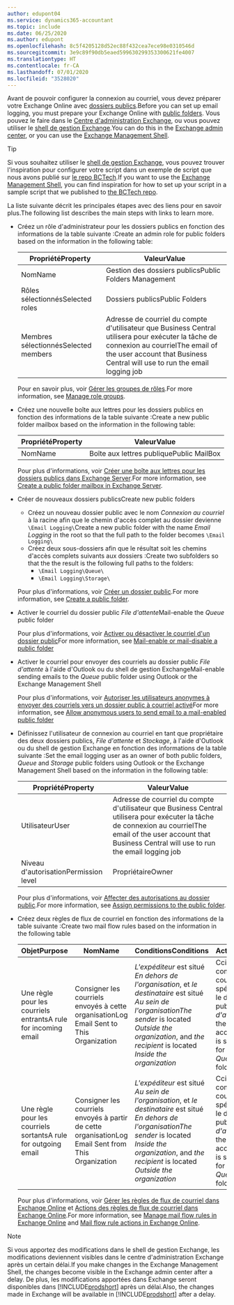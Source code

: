 ```yaml
---
author: edupont04
ms.service: dynamics365-accountant
ms.topic: include
ms.date: 06/25/2020
ms.author: edupont
ms.openlocfilehash: 8c5f4205128d52ec88f432cea7ece98e0310546d
ms.sourcegitcommit: 3e9c89f90db5eaed599630299353300621fe4007
ms.translationtype: HT
ms.contentlocale: fr-CA
ms.lasthandoff: 07/01/2020
ms.locfileid: "3528020"
---
```

<span data-ttu-id="00549-101">Avant de pouvoir configurer la connexion au courriel, vous devez préparer votre Exchange Online avec [dossiers publics](/exchange/collaboration/public-folders/public-folders?view=exchserver-2019).</span><span class="sxs-lookup"><span data-stu-id="00549-101">Before you can set up email logging, you must prepare your Exchange Online with [public folders](/exchange/collaboration/public-folders/public-folders?view=exchserver-2019).</span></span> <span data-ttu-id="00549-102">Vous pouvez le faire dans le [Centre d'administration Exchange](/Exchange/architecture/client-access/exchange-admin-center?view=exchserver-2019), ou vous pouvez utiliser le [shell de gestion Exchange](/powershell/exchange/exchange-management-shell?view=exchange-ps).</span><span class="sxs-lookup"><span data-stu-id="00549-102">You can do this in the [Exchange admin center](/Exchange/architecture/client-access/exchange-admin-center?view=exchserver-2019), or you can use the [Exchange Management Shell](/powershell/exchange/exchange-management-shell?view=exchange-ps).</span></span>  

> [!TIP]
> <span data-ttu-id="00549-103">Si vous souhaitez utiliser le [shell de gestion Exchange](/powershell/exchange/exchange-management-shell?view=exchange-ps), vous pouvez trouver l'inspiration pour configurer votre script dans un exemple de script que nous avons publié sur [le repo BCTech](https://github.com/microsoft/BCTech/tree/master/samples/EmailLogging).</span><span class="sxs-lookup"><span data-stu-id="00549-103">If you want to use the [Exchange Management Shell](/powershell/exchange/exchange-management-shell?view=exchange-ps), you can find inspiration for how to set up your script in a sample script that we published to [the BCTech repo](https://github.com/microsoft/BCTech/tree/master/samples/EmailLogging).</span></span>

<span data-ttu-id="00549-104">La liste suivante décrit les principales étapes avec des liens pour en savoir plus.</span><span class="sxs-lookup"><span data-stu-id="00549-104">The following list describes the main steps with links to learn more.</span></span>  

- <span data-ttu-id="00549-105">Créez un rôle d'administrateur pour les dossiers publics en fonction des informations de la table suivante :</span><span class="sxs-lookup"><span data-stu-id="00549-105">Create an admin role for public folders based on the information in the following table:</span></span>

  |<span data-ttu-id="00549-106">Propriété</span><span class="sxs-lookup"><span data-stu-id="00549-106">Property</span></span>        |<span data-ttu-id="00549-107">Valeur</span><span class="sxs-lookup"><span data-stu-id="00549-107">Value</span></span>                     |
  |----------------|--------------------------|
  |<span data-ttu-id="00549-108">Nom</span><span class="sxs-lookup"><span data-stu-id="00549-108">Name</span></span>            |<span data-ttu-id="00549-109">Gestion des dossiers publics</span><span class="sxs-lookup"><span data-stu-id="00549-109">Public Folders Management</span></span> |
  |<span data-ttu-id="00549-110">Rôles sélectionnés</span><span class="sxs-lookup"><span data-stu-id="00549-110">Selected roles</span></span>  |<span data-ttu-id="00549-111">Dossiers publics</span><span class="sxs-lookup"><span data-stu-id="00549-111">Public Folders</span></span>            |
  |<span data-ttu-id="00549-112">Membres sélectionnés</span><span class="sxs-lookup"><span data-stu-id="00549-112">Selected members</span></span>|<span data-ttu-id="00549-113">Adresse de courriel du compte d'utilisateur que Business Central utilisera pour exécuter la tâche de connexion au courriel</span><span class="sxs-lookup"><span data-stu-id="00549-113">The email of the user account that Business Central will use to run the email logging job</span></span>|

  <span data-ttu-id="00549-114">Pour en savoir plus, voir [Gérer les groupes de rôles](/exchange/permissions/role-groups?view=exchserver-2019).</span><span class="sxs-lookup"><span data-stu-id="00549-114">For more information, see [Manage role groups](/exchange/permissions/role-groups?view=exchserver-2019).</span></span>

- <span data-ttu-id="00549-115">Créez une nouvelle boîte aux lettres pour les dossiers publics en fonction des informations de la table suivante :</span><span class="sxs-lookup"><span data-stu-id="00549-115">Create a new public folder mailbox based on the information in the following table:</span></span>

  |<span data-ttu-id="00549-116">Propriété</span><span class="sxs-lookup"><span data-stu-id="00549-116">Property</span></span>        |<span data-ttu-id="00549-117">Valeur</span><span class="sxs-lookup"><span data-stu-id="00549-117">Value</span></span>                     |
  |----------------|--------------------------|
  |<span data-ttu-id="00549-118">Nom</span><span class="sxs-lookup"><span data-stu-id="00549-118">Name</span></span>            |<span data-ttu-id="00549-119">Boîte aux lettres publique</span><span class="sxs-lookup"><span data-stu-id="00549-119">Public MailBox</span></span>            |

  <span data-ttu-id="00549-120">Pour plus d'informations, voir [Créer une boîte aux lettres pour les dossiers publics dans Exchange Server](/exchange/collaboration/public-folders/create-public-folder-mailboxes).</span><span class="sxs-lookup"><span data-stu-id="00549-120">For more information, see [Create a public folder mailbox in Exchange Server](/exchange/collaboration/public-folders/create-public-folder-mailboxes).</span></span>  

- <span data-ttu-id="00549-121">Créer de nouveaux dossiers publics</span><span class="sxs-lookup"><span data-stu-id="00549-121">Create new public folders</span></span>

  - <span data-ttu-id="00549-122">Créez un nouveau dossier public avec le nom *Connexion au courriel* à la racine afin que le chemin d'accès complet au dossier devienne ```\Email Logging\```</span><span class="sxs-lookup"><span data-stu-id="00549-122">Create a new public folder with the name *Email Logging* in the root so that the full path to the folder becomes ```\Email Logging\```</span></span>
  - <span data-ttu-id="00549-123">Créez deux sous-dossiers afin que le résultat soit les chemins d'accès complets suivants aux dossiers :</span><span class="sxs-lookup"><span data-stu-id="00549-123">Create two subfolders so that the the result is the following full paths to the folders:</span></span>
    - ```\Email Logging\Queue\```
    - ```\Email Logging\Storage\```

  <span data-ttu-id="00549-124">Pour plus d'informations, voir [Créer un dossier public](/exchange/collaboration/public-folders/create-public-folders?view=exchserver-2019).</span><span class="sxs-lookup"><span data-stu-id="00549-124">For more information, see [Create a public folder](/exchange/collaboration/public-folders/create-public-folders?view=exchserver-2019).</span></span>

- <span data-ttu-id="00549-125">Activer le courriel du dossier public *File d'attente*</span><span class="sxs-lookup"><span data-stu-id="00549-125">Mail-enable the *Queue* public folder</span></span>

  <span data-ttu-id="00549-126">Pour plus d'informations, voir [Activer ou désactiver le courriel d'un dossier public](/exchange/collaboration/public-folders/mail-enable-or-disable?view=exchserver-2019)</span><span class="sxs-lookup"><span data-stu-id="00549-126">For more information, see [Mail-enable or mail-disable a public folder](/exchange/collaboration/public-folders/mail-enable-or-disable?view=exchserver-2019)</span></span>

- <span data-ttu-id="00549-127">Activer le courriel pour envoyer des courriels au dossier public *File d'attente* à l'aide d'Outlook ou du shell de gestion Exchange</span><span class="sxs-lookup"><span data-stu-id="00549-127">Mail-enable sending emails to the *Queue* public folder using Outlook or the Exchange Management Shell</span></span>

  <span data-ttu-id="00549-128">Pour plus d'informations, voir [Autoriser les utilisateurs anonymes à envoyer des courriels vers un dossier public à courriel activé](/exchange/collaboration/public-folders/mail-enable-or-disable?view=exchserver-2019#allow-anonymous-users-to-send-email-to-a-mail-enabled-public-folder)</span><span class="sxs-lookup"><span data-stu-id="00549-128">For more information, see [Allow anonymous users to send email to a mail-enabled public folder](/exchange/collaboration/public-folders/mail-enable-or-disable?view=exchserver-2019#allow-anonymous-users-to-send-email-to-a-mail-enabled-public-folder)</span></span>

- <span data-ttu-id="00549-129">Définissez l'utilisateur de connexion au courriel en tant que propriétaire des deux dossiers publics, *File d'attente* et *Stockage*, à l'aide d'Outlook ou du shell de gestion Exchange en fonction des informations de la table suivante :</span><span class="sxs-lookup"><span data-stu-id="00549-129">Set the email logging user as an owner of both public folders, *Queue* and *Storage* public folders  using Outlook or the Exchange Management Shell based on the information in the following table:</span></span>

  |<span data-ttu-id="00549-130">Propriété</span><span class="sxs-lookup"><span data-stu-id="00549-130">Property</span></span>        |<span data-ttu-id="00549-131">Valeur</span><span class="sxs-lookup"><span data-stu-id="00549-131">Value</span></span>                     |
  |----------------|--------------------------|
  |<span data-ttu-id="00549-132">Utilisateur</span><span class="sxs-lookup"><span data-stu-id="00549-132">User</span></span>            |<span data-ttu-id="00549-133">Adresse de courriel du compte d'utilisateur que Business Central utilisera pour exécuter la tâche de connexion au courriel</span><span class="sxs-lookup"><span data-stu-id="00549-133">The email of the user account that Business Central will use to run the email logging job</span></span>|
  |<span data-ttu-id="00549-134">Niveau d'autorisation</span><span class="sxs-lookup"><span data-stu-id="00549-134">Permission level</span></span>|<span data-ttu-id="00549-135">Propriétaire</span><span class="sxs-lookup"><span data-stu-id="00549-135">Owner</span></span>                     |

  <span data-ttu-id="00549-136">Pour plus d'informations, voir [Affecter des autorisations au dossier public](/exchange/collaboration-exo/public-folders/set-up-public-folders#step-3-assign-permissions-to-the-public-folder).</span><span class="sxs-lookup"><span data-stu-id="00549-136">For more information, see [Assign permissions to the public folder](/exchange/collaboration-exo/public-folders/set-up-public-folders#step-3-assign-permissions-to-the-public-folder).</span></span>

- <span data-ttu-id="00549-137">Créez deux règles de flux de courriel en fonction des informations de la table suivante :</span><span class="sxs-lookup"><span data-stu-id="00549-137">Create two mail flow rules based on the information in the following table</span></span>

  |<span data-ttu-id="00549-138">Objet</span><span class="sxs-lookup"><span data-stu-id="00549-138">Purpose</span></span>  |<span data-ttu-id="00549-139">Nom</span><span class="sxs-lookup"><span data-stu-id="00549-139">Name</span></span> |<span data-ttu-id="00549-140">Conditions</span><span class="sxs-lookup"><span data-stu-id="00549-140">Conditions</span></span>                        |<span data-ttu-id="00549-141">Action</span><span class="sxs-lookup"><span data-stu-id="00549-141">Action</span></span>                                       |
  |---------|-----|----------------------------------|---------------------------------------------|
  |<span data-ttu-id="00549-142">Une règle pour les courriels entrants</span><span class="sxs-lookup"><span data-stu-id="00549-142">A rule for incoming email</span></span> |<span data-ttu-id="00549-143">Consigner les courriels envoyés à cette organisation</span><span class="sxs-lookup"><span data-stu-id="00549-143">Log Email Sent to This Organization</span></span>|<span data-ttu-id="00549-144">*L'expéditeur* est situé *En dehors de l'organisation*, et *le destinataire* est situé *Au sein de l'organisation*</span><span class="sxs-lookup"><span data-stu-id="00549-144">*The sender* is located *Outside the organization*, and *the recipient* is located *Inside the organization*</span></span>|<span data-ttu-id="00549-145">Cci le compte de courriel spécifié pour le dossier public *File d'attente*</span><span class="sxs-lookup"><span data-stu-id="00549-145">BCC the email account that is specified for the *Queue* public folder</span></span>|
  |<span data-ttu-id="00549-146">Une règle pour les courriels sortants</span><span class="sxs-lookup"><span data-stu-id="00549-146">A rule for outgoing email</span></span> | <span data-ttu-id="00549-147">Consigner les courriels envoyés à partir de cette organisation</span><span class="sxs-lookup"><span data-stu-id="00549-147">Log Email Sent from This Organization</span></span> |<span data-ttu-id="00549-148">*L'expéditeur* est situé *Au sein de l'organisation*, et *le destinataire* est situé *En dehors de l'organisation*</span><span class="sxs-lookup"><span data-stu-id="00549-148">*The sender* is located *Inside the organization*, and *the recipient* is located *Outside the organization*</span></span>|<span data-ttu-id="00549-149">Cci le compte de courriel spécifié pour le dossier public *File d'attente*</span><span class="sxs-lookup"><span data-stu-id="00549-149">BCC the email account that is specified for the *Queue* public folder</span></span>|
  
  <span data-ttu-id="00549-150">Pour plus d'informations, voir [Gérer les règles de flux de courriel dans Exchange Online](/exchange/security-and-compliance/mail-flow-rules/manage-mail-flow-rules) et [Actions des règles de flux de courriel dans Exchange Online](/exchange/security-and-compliance/mail-flow-rules/mail-flow-rule-action).</span><span class="sxs-lookup"><span data-stu-id="00549-150">For more information, see [Manage mail flow rules in Exchange Online](/exchange/security-and-compliance/mail-flow-rules/manage-mail-flow-rules) and [Mail flow rule actions in Exchange Online](/exchange/security-and-compliance/mail-flow-rules/mail-flow-rule-action).</span></span>

> [!NOTE]
> <span data-ttu-id="00549-151">Si vous apportez des modifications dans le shell de gestion Exchange, les modifications deviennent visibles dans le centre d'administration Exchange après un certain délai.</span><span class="sxs-lookup"><span data-stu-id="00549-151">If you make changes in the Exchange Management Shell, the changes become visible in the Exchange admin center after a delay.</span></span> <span data-ttu-id="00549-152">De plus, les modifications apportées dans Exchange seront disponibles dans [!INCLUDE[prodshort](prodshort.md)] après un délai.</span><span class="sxs-lookup"><span data-stu-id="00549-152">Also, the changes made in Exchange will be available in [!INCLUDE[prodshort](prodshort.md)] after a delay.</span></span>
